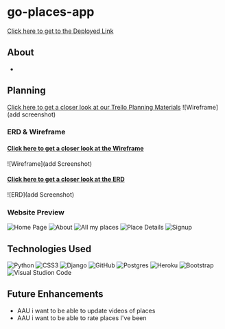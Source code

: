 # go-places-app
[Click here to get to the Deployed Link](https://go-places-app-calin.herokuapp.com/)

## About
- 

## Planning

[Click here to get a closer look at our Trello Planning Materials](https://trello.com/invite/b/aKi632zq/ATTIde4e8def672f6aaa9ac8e22e3fd5d4de99E68767/project-4)
![Wireframe](add screenshot)

### ERD & Wireframe 
#### [Click here to get a closer look at the Wireframe](https://whimsical.com/project-4-VpYrmGXDniCuYAHT12uvRD)
![Wireframe](add Screenshot)



#### [Click here to get a closer look at the ERD](https://whimsical.com/erd-start-M5uG3wCgLEkKZEHCeJMRB3)
![ERD](add Screenshot)

### Website Preview

![Home Page](addscreenshot)
![About]()
![All my places]()
![Place Details]()
![Signup]()

## Technologies Used
![Python](https://img.shields.io/badge/python-3670A0?style=for-the-badge&logo=python&logoColor=ffdd54)
![CSS3](https://img.shields.io/badge/css3-%231572B6.svg?style=for-the-badge&logo=css3&logoColor=white)
![Django](https://img.shields.io/badge/django-%23092E20.svg?style=for-the-badge&logo=django&logoColor=white)
![GitHub](https://img.shields.io/badge/github-%23121011.svg?style=for-the-badge&logo=github&logoColor=white)
![Postgres](https://img.shields.io/badge/postgres-%23316192.svg?style=for-the-badge&logo=postgresql&logoColor=white)
![Heroku](https://img.shields.io/badge/heroku-%23430098.svg?style=for-the-badge&logo=heroku&logoColor=white)
![Bootstrap](https://img.shields.io/badge/Bootstrap-563D7C?style=for-the-badge&logo=bootstrap&logoColor=white)
![Visual Studion Code](https://img.shields.io/badge/VSCode-0078D4?style=for-the-badge&logo=visual%20studio%20code&logoColor=white)

## Future Enhancements

- AAU i want to be able to update videos of places
- AAU i want to be able to rate places I've been






